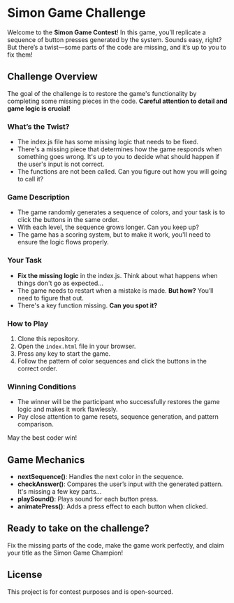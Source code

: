 # Simon Game Challenge

Welcome to the **Simon Game Contest**! In this game, you’ll replicate a sequence of button presses generated by the system. Sounds easy, right? But there’s a twist—some parts of the code are missing, and it’s up to you to fix them!

## Challenge Overview

The goal of the challenge is to restore the game's functionality by completing some missing pieces in the code. **Careful attention to detail and game logic is crucial!**

### What’s the Twist?

- The index.js file has some missing logic that needs to be fixed.
- There's a missing piece that determines how the game responds when something goes wrong. It's up to you to decide what should happen if the user's input is not correct.
- The functions are not been called. Can you figure out how you will going to call it?

### Game Description

- The game randomly generates a sequence of colors, and your task is to click the buttons in the same order.
- With each level, the sequence grows longer. Can you keep up?
- The game has a scoring system, but to make it work, you'll need to ensure the logic flows properly.

### Your Task

- **Fix the missing logic** in the index.js. Think about what happens when things don't go as expected...
- The game needs to restart when a mistake is made. **But how?** You’ll need to figure that out.
- There's a key function missing. **Can you spot it?**


### How to Play

1. Clone this repository.
2. Open the `index.html` file in your browser.
3. Press any key to start the game.
4. Follow the pattern of color sequences and click the buttons in the correct order.

### Winning Conditions

- The winner will be the participant who successfully restores the game logic and makes it work flawlessly.
- Pay close attention to game resets, sequence generation, and pattern comparison.

May the best coder win!

## Game Mechanics

- **nextSequence()**: Handles the next color in the sequence.
- **checkAnswer()**: Compares the user’s input with the generated pattern. It's missing a few key parts...
- **playSound()**: Plays sound for each button press.
- **animatePress()**: Adds a press effect to each button when clicked.

## Ready to take on the challenge?

Fix the missing parts of the code, make the game work perfectly, and claim your title as the Simon Game Champion!

## License

This project is for contest purposes and is open-sourced.
